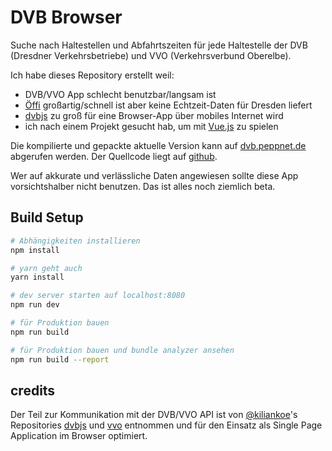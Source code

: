DVB Browser
===========

Suche nach Haltestellen und Abfahrtszeiten für jede Haltestelle der DVB (Dresdner Verkehrsbetriebe)
und VVO (Verkehrsverbund Oberelbe).

Ich habe dieses Repository erstellt weil:
* DVB/VVO App schlecht benutzbar/langsam ist
* [Öffi] großartig/schnell ist aber keine Echtzeit-Daten für Dresden liefert
* [dvbjs] zu groß für eine Browser-App über mobiles Internet wird
* ich nach einem Projekt gesucht hab, um mit [Vue.js] zu spielen

Die kompilierte und gepackte aktuelle Version kann auf [dvb.peppnet.de](https://dvb.peppnet.de)
abgerufen werden. Der Quellcode liegt auf [github](https://github.com/pabra/dvb-browser).

Wer auf akkurate und verlässliche Daten angewiesen sollte diese App vorsichtshalber
nicht benutzen. Das ist alles noch ziemlich beta.

Build Setup
-----------

```bash
# Abhängigkeiten installieren
npm install

# yarn geht auch
yarn install

# dev server starten auf localhost:8080
npm run dev

# für Produktion bauen
npm run build

# für Produktion bauen und bundle analyzer ansehen
npm run build --report
```


credits
-------

Der Teil zur Kommunikation mit der DVB/VVO API ist von [@kiliankoe]'s
Repositories [dvbjs] und [vvo] entnommen und für den Einsatz als Single Page
Application im Browser optimiert.


[Öffi]: https://oeffi.schildbach.de/
[Vue.js]: https://vuejs.org/
[@kiliankoe]: https://github.com/kiliankoe
[dvbjs]: https://github.com/kiliankoe/dvbjs
[vvo]: https://github.com/kiliankoe/vvo

